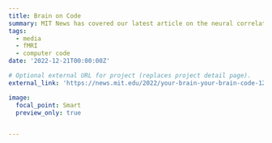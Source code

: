 ```yaml
---
title: Brain on Code
summary: MIT News has covered our latest article on the neural correlates of code comprehension.
tags:
  - media
  - fMRI
  - computer code
date: '2022-12-21T00:00:00Z'

# Optional external URL for project (replaces project detail page).
external_link: 'https://news.mit.edu/2022/your-brain-your-brain-code-1221'

image:
  focal_point: Smart
  preview_only: true


---
```

